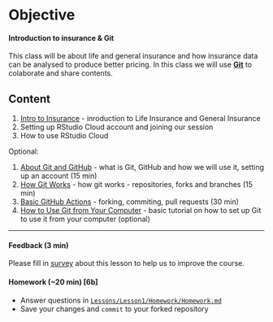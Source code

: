 # Objective
#### Introduction to insurance & Git ####
This class will be about life and general insurance and how insurance data can be analysed to produce better pricing.
In this class we will use [**Git**](Support/About_GIT.md) to colaborate and share contents. 

## Content
1) [Intro to Insurance](Support/01_About_Insurance.md) - inroduction to Life Insurance and General Insurance
2) Setting up RStudio Cloud account and joining our session
3) How to use RStudio Cloud

Optional:
1) [About Git and GitHub](Support/02_About_Git_and_Github.md) - what is Git, GitHub and how we will use it, setting up an account (15 min)
2) [How Git Works](Support/03_How_Git_Works.md) - how git works - repositories, forks and branches (15 min)
3) [Basic GitHub Actions](Support/04_Basic_GitHub_Actions.md) - forking, commiting, pull requests (30 min)
4) [How to Use Git from Your Computer](Support/05_How_to_Use_Git_from_Your_Computer.md) - basic tutorial on how to set up Git to use it from your computer (optional)

----------------------------------------------
#### Feedback (3 min)

Please fill in [survey](https://forms.office.com/Pages/ResponsePage.aspx?id=unI2RwfNcUOirniLTGGEDmMCeqOOjBtIuObM18vXqrtUOFM1VFFNOE5OTzFWVlNaT1NDTzVNWlZOUy4u) about this lesson to help us to improve the course.

#### Homework (~20 min) [6b]
* Answer questions in [`Lessons/Lesson1/Homework/Homework.md`](Homework/Homework.md)
* Save your changes and `commit` to your forked repository
